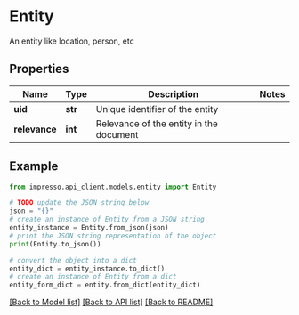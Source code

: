 # Entity

An entity like location, person, etc

## Properties

Name | Type | Description | Notes
------------ | ------------- | ------------- | -------------
**uid** | **str** | Unique identifier of the entity | 
**relevance** | **int** | Relevance of the entity in the document | 

## Example

```python
from impresso.api_client.models.entity import Entity

# TODO update the JSON string below
json = "{}"
# create an instance of Entity from a JSON string
entity_instance = Entity.from_json(json)
# print the JSON string representation of the object
print(Entity.to_json())

# convert the object into a dict
entity_dict = entity_instance.to_dict()
# create an instance of Entity from a dict
entity_form_dict = entity.from_dict(entity_dict)
```
[[Back to Model list]](../README.md#documentation-for-models) [[Back to API list]](../README.md#documentation-for-api-endpoints) [[Back to README]](../README.md)


